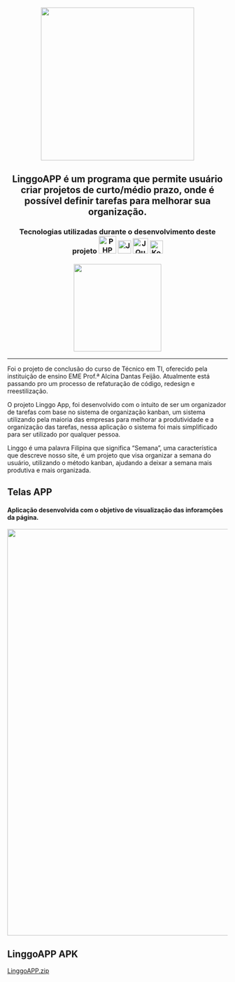 <h1 align="center">
  <img src="https://user-images.githubusercontent.com/62577482/118065834-036d3900-b374-11eb-8356-7070926ee3b7.png" width="350px">
</h1>

<h2 align="center">
  LinggoAPP é um programa que permite usuário criar projetos de curto/médio prazo, onde é possível definir tarefas para melhorar sua organização.
</h2>

<h3 align="center">
  <div>
    Tecnologias utilizadas durante o desenvolvimento deste projeto
    <img title="PHP" src="https://user-images.githubusercontent.com/62577482/131053371-97ba4cf5-6281-4636-87ca-221fe454609e.png" width="40px">
    <img title="JavaScript" src="https://user-images.githubusercontent.com/62577482/131053376-db75855d-e8e6-4089-8dbb-29f88a1fc205.png" width="30px">
    <img title="JQuerry" src="https://user-images.githubusercontent.com/62577482/131053377-8326ac5b-a95e-4515-a243-7f1ce55f2539.png" width="35px">
    <img title="Kodular" src="https://user-images.githubusercontent.com/62577482/131053379-1c2d4152-bcab-4bd6-969b-8a3ec747da80.png" width="30px">   
  </div>
  
  <br>
  
  <img src="https://user-images.githubusercontent.com/62577482/131183892-a0699ad8-6600-488b-9a68-1d683649afcf.png" width="200px">
</h3>

<hr>

<p>
  
Foi o projeto de conclusão do curso de Técnico em TI, oferecido pela instituição de ensino EME Prof.ª Alcina Dantas Feijão. Atualmente está passando pro um processo de refaturação de código, redesign e rreestilização.
  
O projeto Linggo App, foi desenvolvido com o intuito de ser um organizador de tarefas com base no sistema de organização kanban, um sistema utilizando pela maioria das empresas para melhorar a produtividade e a organização das tarefas, nessa aplicação o sistema foi mais simplificado para ser utilizado por qualquer pessoa. 
  
Linggo é uma palavra Filipina que significa “Semana”, uma característica que descreve nosso site, é um projeto que visa organizar a semana do usuário, utilizando o método kanban, ajudando a deixar a semana mais produtiva e mais organizada.
</p>
<h2>Telas APP</h2>
<h4>Aplicação desenvolvida com o objetivo de visualização das inforamções da página.</h4>
<p align="center">
  <img src="https://i.imgur.com/UFYVp1u.png" width="930px">
</p>
<h2>LinggoAPP APK</h2>
<p>
  
  [LinggoAPP.zip](https://github.com/Linggo-App/linggo/files/7069399/LinggoAPP.zip)

</p>
